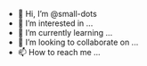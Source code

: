 - 👋 Hi, I’m @small-dots
- 👀 I’m interested in ...
- 🌱 I’m currently learning ...
- 💞️ I’m looking to collaborate on ...
- 📫 How to reach me ...

<!---
small-dots/small-dots is a ✨ special ✨ repository because its `README.md` (this file) appears on your GitHub profile.
You can click the Preview link to take a look at your changes.
--->
